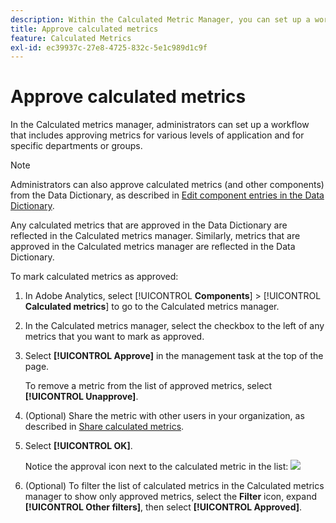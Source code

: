 ```yaml
---
description: Within the Calculated Metric Manager, you can set up a workflow that includes approving metrics for various levels of application and for specific departments or groups.
title: Approve calculated metrics
feature: Calculated Metrics
exl-id: ec39937c-27e8-4725-832c-5e1c989d1c9f
---
```

# Approve calculated metrics

In the Calculated metrics manager, administrators can set up a workflow that includes approving metrics for various levels of application and for specific departments or groups.

>[!NOTE]
>
>Administrators can also approve calculated metrics (and other components) from the Data Dictionary, as described in [Edit component entries in the Data Dictionary](/help/analyze/analysis-workspace/components/data-dictionary/edit-entries-data-dictionary.md). 
>
>Any calculated metrics that are approved in the Data Dictionary are reflected in the Calculated metrics manager. Similarly, metrics that are approved in the Calculated metrics manager are reflected in the Data Dictionary.

To mark calculated metrics as approved:

1. In Adobe Analytics, select [!UICONTROL **Components**] > [!UICONTROL **Calculated metrics**] to go to the Calculated metrics manager.

1. In the Calculated metrics manager, select the checkbox to the left of any metrics that you want to mark as approved.

1.  Select **[!UICONTROL Approve]** in the management task at the top of the page.

    To remove a metric from the list of approved metrics, select **[!UICONTROL Unapprove]**.

1.  (Optional) Share the metric with other users in your organization, as described in [Share calculated metrics](/help/components/c-calcmetrics/c-workflow/cm-workflow/cm-sharing.md).

1.  Select **[!UICONTROL OK]**.

    Notice the approval icon next to the calculated metric in the list:  ![](https://spectrum.adobe.com/static/icons/workflow_18/Smock_CheckmarkCircle_18_N.svg)

1.  (Optional) To filter the list of calculated metrics in the Calculated metrics manager to show only approved metrics, select the **Filter** icon, expand **[!UICONTROL Other filters]**, then select **[!UICONTROL Approved]**.
